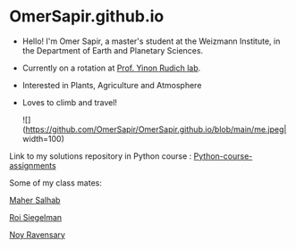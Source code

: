 # OmerSapir.github.io

* Hello! I'm Omer Sapir, a master's student at the Weizmann Institute, in the Department of Earth and Planetary Sciences.
* Currently on a rotation at [Prof. Yinon Rudich lab](https://www.weizmann.ac.il/EPS/Rudich/home).

* Interested in Plants, Agriculture and Atmosphere

* Loves to climb and travel!

  ![](https://github.com/OmerSapir/OmerSapir.github.io/blob/main/me.jpeg| width=100)


Link to my solutions repository in Python course : [Python-course-assignments](https://github.com/OmerSapir/Python-course-assignments)

Some of my class mates:

[Maher Salhab](https://mahers7.github.io/)

[Roi Siegelman](https://roisiegelman.github.io/)

[Noy Ravensary](https://noyravensary.github.io/)
